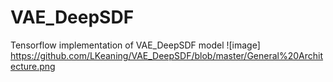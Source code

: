 # VAE_DeepSDF
Tensorflow implementation of VAE_DeepSDF model
![image] https://github.com/LKeaning/VAE_DeepSDF/blob/master/General%20Architecture.png
